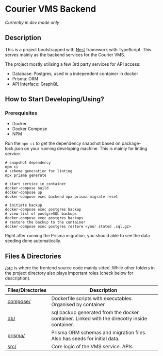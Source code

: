 # Courier VMS Backend

*Currently in dev mode only*

## Description

This is a project bootstrapped with [Nest](https://github.com/nestjs/nest) framework with TypeScript. This serves mainly as the backend services for the Courier VMS.

The project mostly utilising a few 3rd party services for API access:
- Database: Postgres, used in a independent container in docker
- Prisma: ORM
- API Interface: GraphQL

## How to Start Developing/Using?
### Prerequisites
- Docker
- Docker Compose
- NPM

Run the `npm ci` to get the dependency snapshot based on package-lock.json on your running developing machine. This is mainly for linting service.


```shell
# snapshot dependency
npm ci
# schema generation for linting
npx prisma generate

# start service in container
docker-compose build
docker-compose up
docker-compose exec backend npx prisma migrate reset

# initiate backup
docker-compose exec postgres backup
# view list of postgreSQL backups
docker-compose exec postgres backups
# restore the backup to the container
docker-compose exec postgres restore <your stated .sql.gz>
```

Right after running the Prisma migration, you should able to see the data seeding done automatically.

## Files & Directories
[/src](./src/) is where the frontend source code mainly sitted. While other folders in the project directory also plays important roles (check below for description).


| Files/Directories | Description |
| ----------------- | ----------- |
| [compose/](./compose/) | Dockerfile scripts with executables. Organised by container |
| [db/](./db/) | sql backup generated from the docker container. Linked with the direcotry inside container. |
| [prisma/](./prisma/) | Prisma ORM schemas and migration files. Also has seeds for initial data. |
| [src/](./src/) | Core logic of the VMS service. APIs. |


